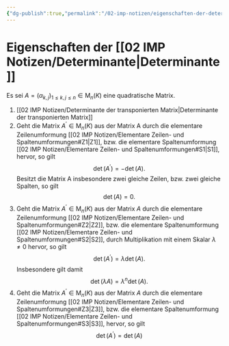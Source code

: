 ```yaml
---
{"dg-publish":true,"permalink":"/02-imp-notizen/eigenschaften-der-determinante/"}
---
```


# Eigenschaften der [[02 IMP Notizen/Determinante|Determinante]]
Es sei $A=\left(\alpha_{k, j}\right)_{1 \leq k, j \leq n} \in \mathrm{M}_n(K)$ eine quadratische Matrix. 
1. [[02 IMP Notizen/Determinante der transponierten Matrix|Determinante der transponierten Matrix]]
2. Geht die Matrix $A^{\prime} \in \mathrm{M}_n(K)$ aus der Matrix A durch die elementare Zeilenumformung [[02 IMP Notizen/Elementare Zeilen- und Spaltenumformungen#Z1|Z1]], bzw. die elementare Spaltenumformung [[02 IMP Notizen/Elementare Zeilen- und Spaltenumformungen#S1|S1]], hervor, so gilt $$\operatorname{det}\left(A^{\prime}\right)=-\operatorname{det}(A).$$ Besitzt die Matrix A insbesondere zwei gleiche Zeilen, bzw. zwei gleiche Spalten, so gilt
$$
\operatorname{det}(A)=0 .
$$
3. Geht die Matrix $A^{\prime} \in \mathrm{M}_n(K)$ aus der Matrix $A$ durch die elementare Zeilenumformung [[02 IMP Notizen/Elementare Zeilen- und Spaltenumformungen#Z2|Z2]], bzw. die elementare Spaltenumformung [[02 IMP Notizen/Elementare Zeilen- und Spaltenumformungen#S2|S2]], durch Multiplikation mit einem Skalar $\lambda \neq 0$ hervor, so gilt $$\operatorname{det}\left(A^{\prime}\right)=\lambda \operatorname{det}(A).$$Insbesondere gilt damit
$$
\operatorname{det}(\lambda A)=\lambda^n \operatorname{det}(A) .
$$
4. Geht die Matrix $A^{\prime} \in \mathrm{M}_n(K)$ aus der Matrix $A$ durch die elementare Zeilenumformung [[02 IMP Notizen/Elementare Zeilen- und Spaltenumformungen#Z3|Z3]], bzw. die elementare Spaltenumformung [[02 IMP Notizen/Elementare Zeilen- und Spaltenumformungen#S3|S3]], hervor, so gilt
$$
\operatorname{det}\left(A^{\prime}\right)=\operatorname{det}(A)
$$